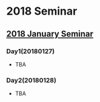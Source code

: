 # 2018 Seminar

## [2018 January Seminar](https://github.com/ajou-whois/seminar/tree/master/2018/2018_JAN)

### Day1(20180127)

* TBA

### Day2(20180128)

* TBA